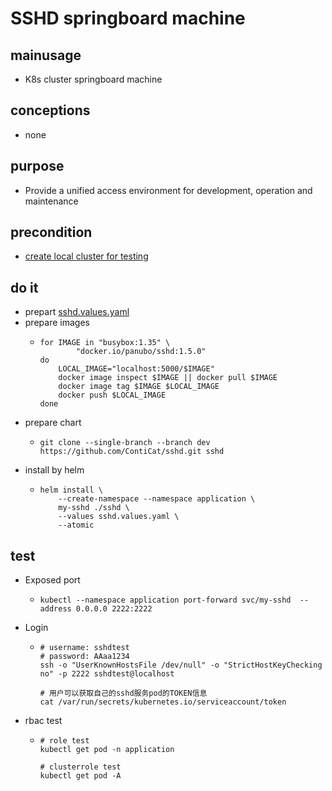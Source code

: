 # SSHD springboard machine

## mainusage
* K8s cluster springboard machine

## conceptions
* none

## purpose
* Provide a unified access environment for development, operation and maintenance

## precondition
* [create local cluster for testing](/kubernetes/basic/local.cluster.for.testing.md)

## do it
* prepart [sshd.values.yaml](sshd/sshd.values.yaml.md)
* prepare images
  * ```shell
    for IMAGE in "busybox:1.35" \
            "docker.io/panubo/sshd:1.5.0"
    do
        LOCAL_IMAGE="localhost:5000/$IMAGE"
        docker image inspect $IMAGE || docker pull $IMAGE
        docker image tag $IMAGE $LOCAL_IMAGE
        docker push $LOCAL_IMAGE
    done
    ```
* prepare chart
  * ```shell
    git clone --single-branch --branch dev https://github.com/ContiCat/sshd.git sshd
    ```
* install by helm
  * ```shell
    helm install \
        --create-namespace --namespace application \
        my-sshd ./sshd \
        --values sshd.values.yaml \
        --atomic
    ```
    
## test
* Exposed port
  * ```shell
    kubectl --namespace application port-forward svc/my-sshd  --address 0.0.0.0 2222:2222
    ```
* Login
  * ```shell
    # username: sshdtest
    # password: AAaa1234
    ssh -o "UserKnownHostsFile /dev/null" -o "StrictHostKeyChecking no" -p 2222 sshdtest@localhost
    
    # 用户可以获取自己的sshd服务pod的TOKEN信息
    cat /var/run/secrets/kubernetes.io/serviceaccount/token
    
    ```
* rbac test
  * ```shell
    # role test
    kubectl get pod -n application
    
    # clusterrole test
    kubectl get pod -A
    ```
    
  
